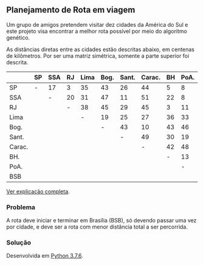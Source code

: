 ## Planejamento de Rota em viagem
Um grupo de amigos pretendem visitar dez cidades da América do Sul e este projeto visa encontrar a melhor rota possível por meio do algoritmo genético.

As distâncias diretas entre as cidades estão descritas abaixo, em centenas de kilômetros. Por ser uma matriz simétrica, somente a parte superior foi descrita.

|        | SP | SSA | RJ | Lima | Bog. | Sant. | Carac. | BH | PoA. | BSB |
|--------|----|-----|----|------|------|-------|--------|----|------|-----|
| SP     | -  | 17  | 3  | 35   | 43   | 26    | 44     | 5  | 8    | 9   |
| SSA    |    | -   | 20 | 31   | 47   | 11    | 51     | 22 | 8    | 23  |
| RJ     |    |     | -  | 38   | 45   | 29    | 45     | 3  | 11   | 9   |
| Lima   |    |     |    | -    | 19   | 25    | 27     | 36 | 33   | 32  |
| Bog.   |    |     |    |      | -    | 43    | 10     | 43 | 46   | 37  |
| Sant.  |    |     |    |      |      | -     | 49     | 30 | 19   | 30  |
| Carac. |    |     |    |      |      |       | -      | 42 | 48   | 35  |
| BH.    |    |     |    |      |      |       |        | -  | 13   | 6   |
| PoA.   |    |     |    |      |      |       |        |    | -    | 16  |
| BSB    |    |     |    |      |      |       |        |    |      | -   |

[Ver explicação completa](Ref/proj1-iia-1-2020.pdf).

### Problema
A rota deve iniciar e terminar em Brasília (BSB), só devendo passar uma vez por cidade, e deve ser a rota com menor distância total a ser percorrida.

### Solução
Desenvolvida em [Python 3.7.6](https://www.python.org/downloads/release/python-376/).
